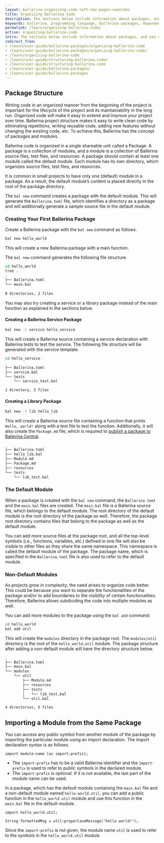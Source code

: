 ```yaml
---
layout: ballerina-organizing-code-left-nav-pages-swanlake
title: Organizing Ballerina Code
description: The sections below include information about packages, and how the growth of your source code can be managed.
keywords: ballerina, programming language, ballerina packages, dependencies, importing modules
permalink: /learn/organizing-ballerina-code/
active: organizing-ballerina-code
intro: The sections below include information about packages, and you can manage the growth of your source code.
redirect_from:
- /learn/user-guide/ballerina-packages/organizing-ballerina-code
- /learn/user-guide/ballerina-packages/organizing-ballerina-code/
- /learn/organizing-ballerina-code
- /learn/user-guide/structuring-ballerina-code/
- /learn/user-guide/structuring-ballerina-code
- /learn/user-guide/ballerina-packages/
- /learn/user-guide/ballerina-packages
---
```


## Package Structure

Writing code in an organized manner from the beginning of the project is important for the lifecycle of the project and its maintainability in the long run. 
Organized code will make it easy to extend and improve your project over time. Ballerina project structure makes it easy to write clean code by eliminating repetitions, writing reusable code, adding new features without changing the existing code, etc. 
To achieve this, Ballerina has the concept of packages and modules. 

Ballerina code is organized in a single shareable unit called a Package. 
A package is a collection of modules, and a module is a collection of Ballerina source files, test files, and resources.
A package should contain at least one module called the default module. Each module has its own directory, which organizes source files, test files, and resources.

It is common in small projects to have only one (default) module in a package. As a result, the default module’s content is placed directly in the root of the package directory.

The `bal new` command creates a package with the default module. This will generate the `Ballerina.toml` file, which identifies a directory as a package and will additionally generate a sample source file in the default module.

### Creating Your First Ballerina Package

Create a Ballerina package with the `bal new` command as follows. 

```bash
bal new hello_world
```

This will create a new Ballerina package with a main function. 

The `bal new` command generates the following file structure.

```bash
cd hello_world
tree .
.
├── Ballerina.toml
└── main.bal
    
0 directories, 2 files
```

You may also try creating a service or a library package instead of the main function as explained in the sections below. 

#### Creating a Ballerina Service Package

```bash
bal new -t service hello_service
```

This will create a Ballerina source containing a service declaration with Ballerina tests to test the service. The following file structure will be generated with the service template.  

```bash
cd hello_service
.
├── Ballerina.toml
├── service.bal
└── tests
    └── service_test.bal

1 directory, 3 files
```

#### Creating a Library Package

```bash
bal new -t lib hello_lib
```

This will create a Ballerina source file containing a function that prints `Hello, world!` along with a test file to test the function. 
Additionally, it will also create the `Package.md` file, which is required to [publish a package to Ballerina Central](/learn/publishing-packages-to-ballerina-central).

```bash

├── Ballerina.toml
├── hello_lib.bal
├── Module.md
├── Package.md
├── resources
└── tests
    └── lib_test.bal
```

### The Default Module

When a package is created with the `bal new` command, the `Ballerina.toml` and the `main.bal` files are created. 
The `main.bal` file is a Ballerina source file, which belongs to the default module. 
The root directory of the default module is the root directory of the package as well. 
Therefore, the package root directory contains files that belong to the package as well as the default module.

You can add more source files at the package root, and all the top-level symbols (i.e., functions, variables, etc.) defined in one file will also be visible to other files as they share the same namespace.
This namespace is called the default module of the package. The package name, which is specified in the `Ballerina.toml` file is also used to refer to the default module.

### Non-Default Modules

As projects grow in complexity, the need arises to organize code better. 
This could be because you want to separate the functionalities of the package and/or to add boundaries to the visibility of certain functionalities. 
Therefore, Ballerina allows subdividing the code into multiple modules as well.

You can add more modules to the package using the `bal add` command:

```bash
cd hello_world
bal add util
```

This will create the `modules` directory in the package root. The `modules/util` directory is the root of the `hello_world.util` module. 
The package structure after adding a non-default module will have the directory structure below.
```bash
.
├── Ballerina.toml
├── main.bal
└── modules
    └── util
        ├── Module.md
        ├── resources
        ├── tests
        │   └── lib_test.bal
        └── util.bal

4 directories, 5 files
```

## Importing a Module from the Same Package 

You can access any public symbol from another module of the package by importing the particular module using an import declaration. 
The import declaration syntax is as follows.

```ballerina
import module-name [as import-prefix];
```

* The `import-prefix` has to be a valid Ballerina identifier and the `import-prefix` is used to refer to public symbols in the declared module.
* The `import-prefix` is optional. If it is not available, the last part of the module name can be used.

In a package, which has the default module containing the `main.bal` file and a non-default module named `hello-world.util`, 
you can add a public function in the `hello_world.util` module and use this function in the `main.bal` file in the default module.

```ballerina
import hello_world.util;

String formattedMsg = util:properCaseMessage("hello world!");
```

Since the `import-prefix` is not given, the module name `util` is used to refer to the symbols in the `hello_world.util` module. 
